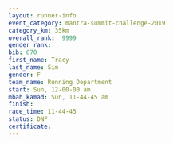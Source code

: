 ```yaml
---
layout: runner-info 
event_category: mantra-summit-challenge-2019 
category_km: 35km 
overall_rank:  9999
gender_rank: 
bib: 670
first_name: Tracy
last_name: Sim
gender: F
team_name: Running Department
start: Sun, 12-00-00 am
mbah_kamad: Sun, 11-44-45 am
finish: 
race_time: 11-44-45
status: DNF
certificate: 
---
```

